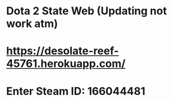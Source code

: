# Dota 2 State Web (Updating not work atm)
# https://desolate-reef-45761.herokuapp.com/
# Enter Steam ID: 166044481


